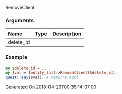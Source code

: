 RemoveClient.
### Arguments
**Name**|**Type**|**Description**
:---|:---|:---
delete_id||

### Example

```perl
my $delete_id = 1;
my $val = $entity_list->RemoveClient($delete_id);
quest::say($val); # Returns bool
```


Generated On 2018-04-29T00:35:14-07:00